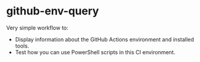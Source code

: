 # github-env-query
Very simple workflow to:
* Display information about the GitHub Actions environment and installed tools.
* Test how you can use PowerShell scripts in this CI environment.
